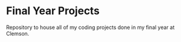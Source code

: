 # Final Year Projects
Repository to house all of my coding projects done in my final year at Clemson. 
